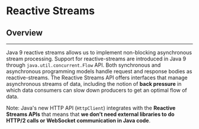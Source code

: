 # **Reactive Streams**




## **Overview**

---

Java 9 reactive streams allows us to implement non-blocking asynchronous stream processing. Support for reactive-streams are introduced in Java 9 through `java.util.concurrent.Flow` API. Both synchronous and asynchronous programming models handle request and response bodies as reactive-streams. The Reactive Streams API offers interfaces that manage asynchronous streams of data, including the notion of **back pressure** in which data consumers can slow down producers to get an optimal flow of data.

Note: Java's new HTTP API (`HttpClient`) integrates with the **Reactive Streams APIs** that means that **we don’t need external libraries to do HTTP/2 calls or WebSocket communication in Java code**.

